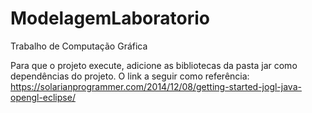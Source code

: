 # ModelagemLaboratorio
Trabalho de Computação Gráfica

Para que o projeto execute, adicione as bibliotecas da pasta jar como dependências do projeto. 
O link a seguir como referência: https://solarianprogrammer.com/2014/12/08/getting-started-jogl-java-opengl-eclipse/
